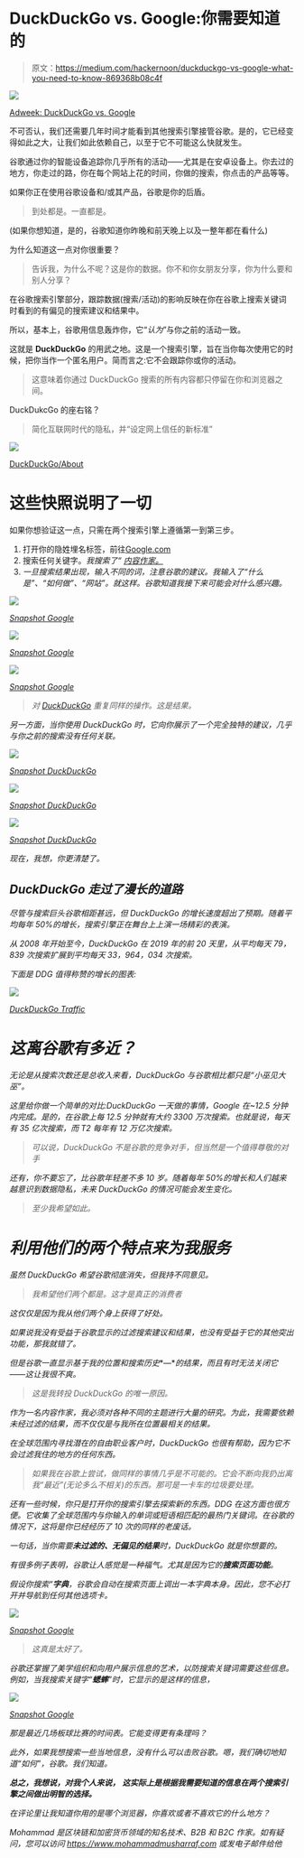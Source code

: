 # DuckDuckGo vs. Google:你需要知道的

> 原文：<https://medium.com/hackernoon/duckduckgo-vs-google-what-you-need-to-know-869368b08c4f>

![](img/53b9b0d1071da4fa0eebd837341367ba.png)

[Adweek: DuckDuckGo vs. Google](https://www.adweek.com/digital/duck-duck-go-privacy-vs-google-personized-search-infographic/)

不可否认，我们还需要几年时间才能看到其他搜索引擎接管谷歌。是的，它已经变得如此之大，让我们如此依赖自己，以至于它不可能这么快就发生。

谷歌通过你的智能设备追踪你几乎所有的活动——尤其是在安卓设备上。你去过的地方，你走过的路，你在每个网站上花的时间，你做的搜索，你点击的产品等等。

如果你正在使用谷歌设备和/或其产品，谷歌是你的后盾。

> 到处都是。一直都是。

(如果你想知道，是的，谷歌知道你昨晚和前天晚上以及一整年都在看什么)

为什么知道这一点对你很重要？

> 告诉我，为什么不呢？这是你的数据。你不和你女朋友分享，你为什么要和别人分享？

在谷歌搜索引擎部分，跟踪数据(搜索/活动)的影响反映在你在谷歌上搜索关键词时看到的有偏见的搜索建议和结果中。

所以，基本上，谷歌用信息轰炸你，它“*认为*”与你之前的活动一致。

这就是 **DuckDuckGo** 的用武之地。这是一个搜索引擎，旨在当你每次使用它的时候，把你当作一个匿名用户。简而言之:它不会跟踪你或你的活动。

> 这意味着你通过 DuckDuckGo 搜索的所有内容都只停留在你和浏览器之间。

DuckDukcGo 的座右铭？

> 简化互联网时代的隐私，并“设定网上信任的新标准”

![](img/69d4835b7df25750a78de7d48ce0d500.png)

[DuckDuckGo/About](https://duckduckgo.com/about)

# 这些快照说明了一切

如果你想验证这一点，只需在两个搜索引擎上遵循第一到第三步。

1.  打开你的隐姓埋名标签，前往[Google.com](http://google.com)
2.  搜索任何关键字。*我搜索了“* [*内容作家。*](/@mwriterpreneur)
3.  *一旦搜索结果出现，输入不同的词，注意谷歌的建议。我输入了“什么是”、“如何做”、“网站”。就这样。谷歌知道我接下来可能会对什么感兴趣。*

*![](img/cd9490953fb6d8500c2673d15a5a4c10.png)*

*[Snapshot Google](https://www.google.com/search?ei=-eVDXJ-sKo6S9QPNhYXQCw&q=content+writer&oq=content+writer&gs_l=psy-ab.3..0l10.917.8511..8676...12.0..2.431.4864.0j7j10j2j1......0....1..gws-wiz.....0..0i71j0i67j0i131j0i10.KBSZocZXjTc)*

*![](img/9172580d50231995f0d38b2eca161bc3.png)*

*[Snapshot Google](https://www.google.com/search?ei=-eVDXJ-sKo6S9QPNhYXQCw&q=content+writer&oq=content+writer&gs_l=psy-ab.3..0l10.917.8511..8676...12.0..2.431.4864.0j7j10j2j1......0....1..gws-wiz.....0..0i71j0i67j0i131j0i10.KBSZocZXjTc)*

*![](img/c073e71242f37f709551d47da82bdf73.png)*

*[Snapshot Google](https://www.google.com/search?ei=-eVDXJ-sKo6S9QPNhYXQCw&q=content+writer&oq=content+writer&gs_l=psy-ab.3..0l10.917.8511..8676...12.0..2.431.4864.0j7j10j2j1......0....1..gws-wiz.....0..0i71j0i67j0i131j0i10.KBSZocZXjTc)*

> *对 [DuckDuckGo](http://duckduckgo.com) 重复同样的操作。这是结果。*

*另一方面，当你使用 DuckDuckGo 时，它向你展示了一个完全独特的建议，几乎与你之前的搜索没有任何关联。*

*![](img/39e990eb55f53ff73e7e73a0f1eb58aa.png)*

*[Snapshot DuckDuckGo](https://duckduckgo.com/?q=content+writer&t=h_&ia=web)*

*![](img/14062f845615cdbb7793a0437a18dc89.png)*

*[Snapshot DuckDuckGo](https://duckduckgo.com/?q=content+writer&t=h_&ia=web)*

*![](img/3cc5ee6b59f7daa25c6063a33eb8c7f6.png)*

*[Snapshot DuckDuckGo](https://duckduckgo.com/?q=content+writer&t=h_&ia=web)*

*现在，我想，你更清楚了。*

## *DuckDuckGo 走过了漫长的道路*

*尽管与搜索巨头谷歌相距甚远，但 DuckDuckGo 的增长速度超出了预期。随着平均每年 50%的增长，搜索引擎正在舞台上上演一场精彩的表演。*

*从 2008 年开始至今，DuckDuckGo 在 2019 年的前 20 天里，从平均每天 79，839 次搜索扩展到平均每天 33，964，034 次搜索。*

*下面是 DDG 值得称赞的增长的图表:*

*![](img/5c1f2676e3d1ffc1f1ace5d4795b4f0b.png)*

*[DuckDuckGo Traffic](https://duckduckgo.com/traffic)*

# *这离谷歌有多近？*

*无论是从搜索次数还是总收入来看，DuckDuckGo 与谷歌相比都只是“小巫见大巫”。*

*这里给你做一个简单的对比:DuckDuckGo 一天做的事情，Google 在~12.5 分钟内完成。是的，在谷歌上每 12.5 分钟就有大约 3300 万次搜索。也就是说，每天有 35 亿次搜索，而 T2 每年有 12 万亿次搜索。*

> *可以说，DuckDuckGo 不是谷歌的竞争对手，但当然是一个值得尊敬的对手*

*还有，你不要忘了，比谷歌年轻差不多 10 岁。随着每年 50%的增长和人们越来越意识到数据隐私，未来 DuckDuckGo 的情况可能会发生变化。*

> *至少我希望如此。*

# *利用他们的两个特点来为我服务*

*虽然 DuckDuckGo 希望谷歌彻底消失，但我持不同意见。*

> *我希望他们两个都是。*这才是真正的消费者**

*这仅仅是因为我从他们两个身上获得了好处。*

*如果说我没有受益于谷歌显示的过滤搜索建议和结果，也没有受益于它的其他突出功能，那我就错了。*

*但是谷歌一直显示基于我的位置和搜索历史**—**的结果，而且有时无法关闭它——这让我很不爽。*

> *这是我转投 DuckDuckGo 的唯一原因。*

*作为一名内容作家，我必须对各种不同的主题进行大量的研究。为此，我需要依赖未经过滤的结果，而不仅仅是与我所在位置最相关的结果。*

*在全球范围内寻找潜在的自由职业客户时，DuckDuckGo 也很有帮助，因为它不会过滤我住的地方的任何东西。*

> *如果我在谷歌上尝试，做同样的事情几乎是不可能的。它会不断向我扔出离我“最近”(无论多么不相关)的东西。那可是一卡车的垃圾要处理。*

*还有一些时候，你只是打开你的搜索引擎去探索新的东西。DDG 在这方面也很方便。它收集了全球范围内与你输入的单词或短语相匹配的最热门关键词。在谷歌的情况下，这将是你已经经历了 10 次的同样的老废话。*

*一句话，当你需要**未过滤的、无偏见的结果**时，DuckDuckGo 就是你想要的。*

*有很多例子表明，谷歌让人感觉是一种福气。尤其是因为它的**搜索页面功能**。*

*假设你搜索“**字典**，谷歌会自动在搜索页面上调出一本字典本身。因此，您不必打开并导航到任何其他选项卡。*

*![](img/8bbb09ea3d2194ac80c7274a72d96612.png)*

*[Snapshot Google](https://www.google.com/search?q=dictionary&hl=en-IN&authuser=0&source=lnms&sa=X&ved=0ahUKEwiZjJHwyvvfAhWKbn0KHQdOAfIQ_AUICSgA&biw=1536&bih=723&dpr=1.25#dobs=medium)*

> *这真是太好了。*

*谷歌还掌握了美学组织和向用户展示信息的艺术，以防搜索关键词需要这些信息。例如，当我搜索关键字“**蟋蟀**”时，它显示的是这样的信息，*

*![](img/8671b230628ee049a88e87196b7f4454.png)*

*[Snapshot Google](https://www.google.com/search?ei=u_5DXMPzK4fRrQHm0ovYCQ&q=Cricket&oq=Cricket&gs_l=psy-ab.3..0i67l5j0i131j0j0i20i263j0i67j0i131.4139.7479..7669...6.0..0.322.2732.0j4j7j1......0....1..gws-wiz.....6..0i71j35i39j0i131i67.AXiUBQxaCeg)*

*那是最近几场板球比赛的时间表。它能变得更有条理吗？*

*此外，如果我想搜索一些当地信息，没有什么可以击败谷歌。嗯，我们确切地知道“如何”，谷歌。我们知道。*

***总之，我想说，对我个人来说，** **这实际上是根据我需要知道的信息在两个搜索引擎之间做出明智的选择。***

*在评论里让我知道你用的是哪个浏览器，你喜欢或者不喜欢它的什么地方？*

*Mohammad 是区块链和加密货币领域的知名技术、B2B 和 B2C 作家。如有疑问，您可以访问 https://www.mohammadmusharraf.com 或发电子邮件给他*